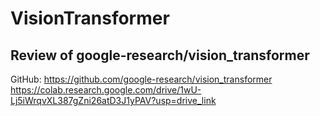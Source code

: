 # VisionTransformer
## Review of google-research/vision_transformer
GitHub: https://github.com/google-research/vision_transformer
https://colab.research.google.com/drive/1wU-Lj5iWrqvXL387gZni26atD3J1yPAV?usp=drive_link
